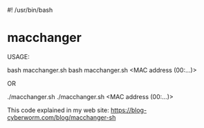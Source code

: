 #! /usr/bin/bash
# macchanger

USAGE:

bash macchanger.sh <interface>
bash macchanger.sh <interface> <MAC address (00:...)>

OR

./macchanger.sh <interface>
./macchanger.sh <interface> <MAC address (00:...)>

This code explained in my web site: https://blog-cyberworm.com/blog/macchanger-sh
